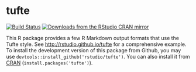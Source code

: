 # tufte

[![Build Status](https://travis-ci.org/rstudio/tufte.svg)](https://travis-ci.org/rstudio/tufte)
[![Downloads from the RStudio CRAN mirror](http://cranlogs.r-pkg.org/badges/grand-total/tufte)](https://cran.r-project.org/package=tufte)

This R package provides a few R Markdown output formats that use the Tufte style. See http://rstudio.github.io/tufte for a comprehensive example. To install the development version of this package from Github, you may use `devtools::install_github('rstudio/tufte')`. You can also install it from [CRAN](https://cran.r-project.org/package=tufte) (`install.packages('tufte')`).
